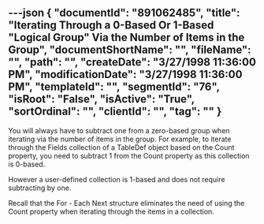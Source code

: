 ---json
{
  "documentId": "891062485",
  "title": "Iterating Through a 0-Based Or 1-Based &quot;Logical Group&quot; Via the Number of Items in the Group",
  "documentShortName": "",
  "fileName": "",
  "path": "",
  "createDate": "3/27/1998 11:36:00 PM",
  "modificationDate": "3/27/1998 11:36:00 PM",
  "templateId": "",
  "segmentId": "76",
  "isRoot": "False",
  "isActive": "True",
  "sortOrdinal": "",
  "clientId": "",
  "tag": ""
}
---

You will always have to subtract one from a zero-based group when iterating via the number of items in the group. For example, to iterate through the Fields collection of a TableDef object based on the Count property, you need to subtract 1 from the Count property as this collection is 0-based.

However a user-defined collection is 1-based and does not require subtracting by one.

Recall that the For - Each Next structure eliminates the need of using the Count property when iterating through the items in a collection.
